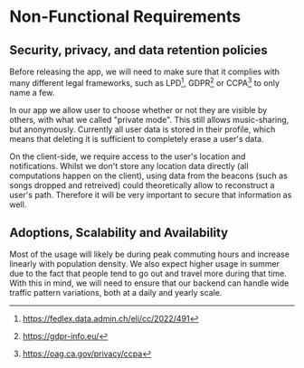 # Non-Functional Requirements

## Security, privacy, and data retention policies

Before releasing the app, we will need to make sure that it complies with many different legal frameworks, such as LPD[^1], GDPR[^2] or CCPA[^3] to only name a few.

In our app we allow user to choose whether or not they are visible by others, with what we called "private mode". This still allows music-sharing, but anonymously. Currently all user data is stored in their profile, which means that deleting it is sufficient to completely erase a user's data.

On the client-side, we require access to the user's location and notifications. Whilst we don't store any location data directly (all computations happen on the client), using data from the beacons (such as songs dropped and retreived) could theoretically allow to reconstruct a user's path. Therefore it will be very important to secure that information as well.

[^1]:https://fedlex.data.admin.ch/eli/cc/2022/491
[^2]:https://gdpr-info.eu/
[^3]:https://oag.ca.gov/privacy/ccpa


## Adoptions, Scalability and Availability

Most of the usage will likely be during peak commuting hours and increase linearly with population density. We also expect higher usage in summer due to the fact that people tend to go out and travel more during that time.
With this in mind, we will need to ensure that our backend can handle wide traffic pattern variations, both at a daily and yearly scale.